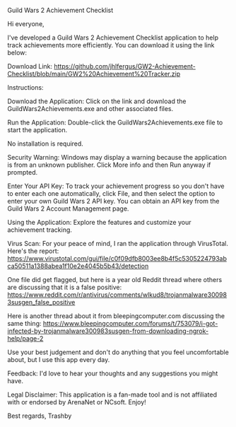 Guild Wars 2 Achievement Checklist

Hi everyone,

I've developed a Guild Wars 2 Achievement Checklist application to help track achievements more efficiently. You can download it using the link below:

Download Link: https://github.com/jhlfergus/GW2-Achievement-Checklist/blob/main/GW2%20Achievement%20Tracker.zip

Instructions:

Download the Application: Click on the link and download the GuildWars2Achievements.exe and other associated files.

Run the Application: Double-click the GuildWars2Achievements.exe file to start the application.

No installation is required.

Security Warning: Windows may display a warning because the application is from an unknown publisher. Click More info and then Run anyway if prompted.

Enter Your API Key: To track your achievement progress so you don't have to enter each one automatically, click File, and then select the option to enter your own Guild Wars 2 API key. You can obtain an API key from the Guild Wars 2 Account Management page.

Using the Application: Explore the features and customize your achievement tracking.

Virus Scan: For your peace of mind, I ran the application through VirusTotal. Here's the report: https://www.virustotal.com/gui/file/c0f09dfb8003ee8b4f5c5305224793abca50511a1388abea1f10e2e4045b5b43/detection

One file did get flagged, but here is a year old Reddit thread where others are discussing that it is a false positive: https://www.reddit.com/r/antivirus/comments/wlkud8/trojanmalware300983susgen_false_positive

Here is another thread about it from bleepingcomputer.com discussing the same thing: https://www.bleepingcomputer.com/forums/t/753079/i-got-infected-by-trojanmalware300983susgen-from-downloading-ngrok-help/page-2

Use your best judgement and don't do anything that you feel uncomfortable about, but I use this app every day.

Feedback: I'd love to hear your thoughts and any suggestions you might have.

Legal Disclaimer: This application is a fan-made tool and is not affiliated with or endorsed by ArenaNet or NCsoft. Enjoy!

Best regards, Trashby
